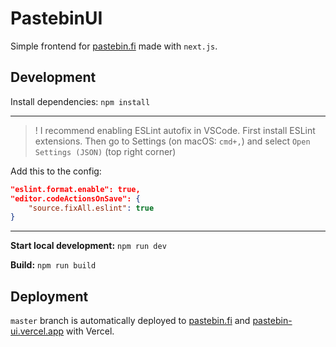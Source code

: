 # PastebinUI

Simple frontend for [pastebin.fi](https://pastebin.fi) made with `next.js`.

## Development

Install dependencies:
`npm install`

---

>! I recommend enabling ESLint autofix in VSCode. First install ESLint extensions. Then go to Settings (on macOS: `cmd+,`) and select `Open Settings (JSON)` (top right corner)

Add this to the config:

```json
"eslint.format.enable": true,
"editor.codeActionsOnSave": {
    "source.fixAll.eslint": true
}
```
---

**Start local development:**
`npm run dev`

**Build:**
`npm run build`


## Deployment

`master` branch is automatically deployed to [pastebin.fi](https://pastebin.fi/) and [pastebin-ui.vercel.app](https://pastebin-ui.vercel.app/) with Vercel.
